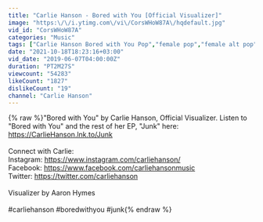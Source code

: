 ```yaml
---
title: "Carlie Hanson - Bored with You [Official Visualizer]"
image: "https:\/\/i.ytimg.com\/vi\/CorsWHoW87A\/hqdefault.jpg"
vid_id: "CorsWHoW87A"
categories: "Music"
tags: ["Carlie Hanson Bored with You Pop","female pop","female alt pop"]
date: "2021-10-18T18:23:16+03:00"
vid_date: "2019-06-07T04:00:00Z"
duration: "PT2M27S"
viewcount: "54283"
likeCount: "1827"
dislikeCount: "19"
channel: "Carlie Hanson"
---
```

{% raw %}&quot;Bored with You&quot; by Carlie Hanson, Official Visualizer. Listen to &quot;Bored with You&quot; and the rest of her EP, &quot;Junk&quot; here: <a rel="nofollow" target="blank" href="https://CarlieHanson.lnk.to/Junk">https://CarlieHanson.lnk.to/Junk</a> <br /><br />Connect with Carlie:<br />Instagram: <a rel="nofollow" target="blank" href="https://www.instagram.com/carliehanson/">https://www.instagram.com/carliehanson/</a><br />Facebook: <a rel="nofollow" target="blank" href="https://www.facebook.com/carliehansonmusic">https://www.facebook.com/carliehansonmusic</a><br />Twitter: <a rel="nofollow" target="blank" href="https://twitter.com/carliehanson">https://twitter.com/carliehanson</a><br /><br />Visualizer by Aaron Hymes<br /><br />#carliehanson #boredwithyou #junk{% endraw %}
